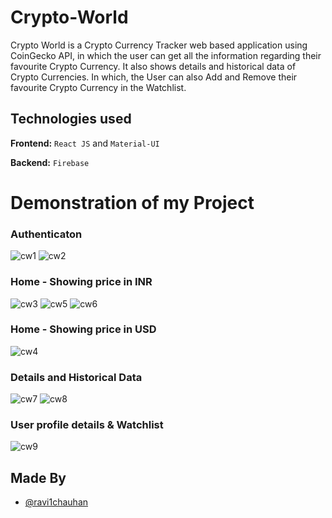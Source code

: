 # Crypto-World
Crypto World is a Crypto Currency Tracker web based application using CoinGecko API, in which the user can get all the information regarding their favourite Crypto Currency.
It also shows details and historical data of Crypto Currencies. In which, the User can also Add and Remove their favourite Crypto Currency in the Watchlist.
## Technologies used

**Frontend:** ```React JS``` and ```Material-UI```

**Backend:** ```Firebase```

# Demonstration of my Project

### Authenticaton
![cw1](https://user-images.githubusercontent.com/73652119/158059401-fe102ad2-e0fc-4846-b985-5e7f7d029182.png)
![cw2](https://user-images.githubusercontent.com/73652119/158059405-f0a4ec7a-c0a8-4f5b-b7e6-5b1b033c7f19.png)
### Home - Showing price in INR
![cw3](https://user-images.githubusercontent.com/73652119/158059503-b2ebea8f-04e1-4b29-99af-2067463ed7e4.png)
![cw5](https://user-images.githubusercontent.com/73652119/158059568-9aecb954-0ab9-45ef-af57-05af7b8f4758.png)
![cw6](https://user-images.githubusercontent.com/73652119/158059571-bc3a711d-2337-4d64-af27-28fc57d7d17f.png)
### Home - Showing price in USD
![cw4](https://user-images.githubusercontent.com/73652119/158059519-768d5bfe-abc0-486d-b7e8-723f5d0b7f58.png)
### Details and Historical Data
![cw7](https://user-images.githubusercontent.com/73652119/158059625-9abfd9d0-5d97-41bf-81cb-850a82d887d5.png)
![cw8](https://user-images.githubusercontent.com/73652119/158059627-3dddb72c-25ae-4c96-a65a-3f170d844dec.png)
### User profile details & Watchlist
![cw9](https://user-images.githubusercontent.com/73652119/158059658-0dd44020-b217-4daf-a551-893c076bf919.png)
## Made By

- [@ravi1chauhan](https://github.com/ravi1chauhan)
